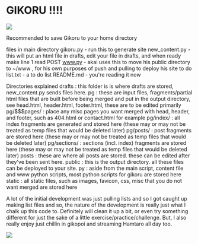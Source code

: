 # GIKORU !!!!
![](https://booru.gikopoi.com/_images/1675480a36b6a1c8cbb815a1fa9fd93b/184%20-%20gikoru.png)

Recommended to save Gikoru to your home directory

files in main directory
gikoru.py - run this to generate site
new_content.py - this will put an html file in drafts, edit your file in drafts, and when ready make line 1 read POST
www.py - akai uses this to move his public directory to ~/www , for his own purposes of push and pulling to deploy his site
to do list.txt - a to do list
README.md - you're reading it now

Directories explained
drafts : this folder is is where drafts are stored, new_content.py sends files here.
pg : these are input files, fragments/partial html files that are built before being merged and put in the output directory, see head.html, header.html, footer.html, these are to be edited primarily
pg/$$$pages/ : place any misc pages you want merged with head, header, and footer, such as 404.html or contact.html for example
pg/index/ : all index fragments are generated and stored here (these may or may not be treated as temp files that would be deleted later)
pg/posts/ : post fragments are stored here (these may or may not be treated as temp files that would be deleted later)
pg/sections/ : sections (incl. index) fragments are stored here (these may or may not be treated as temp files that would be deleted later)
posts : these are where all posts are stored. these can be edited after they've been sent here.
public : this is the output directory. all these files can be deployed to your site.
py : aside from the main script, content file and www python scripts, most python scripts for gikoru are stored here
static : all static files, such as images, favicon, css, misc that you do not want merged are stored here

A lot of the initial development was just pulling lists and so I got caught up making list files and so, the nature of the development is really just what I chalk up this code to. Definitely will clean it up a bit, or even try something different for just the sake of a little exercise/practice/challenge.
But, I also really enjoy just chillin in gikopoi and streaming Hamtaro all day too.

![](https://booru.gikopoi.com/_images/467a753d771eeb26b5a1014e05d0ee60/185%20-%20akai%20coffee%20lazy%20moon.png)